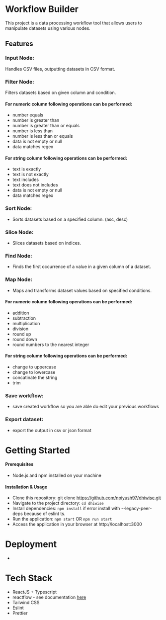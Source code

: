 # Workflow Builder

This project is a data processing workflow tool that allows users to manipulate datasets using various nodes.

## Features

### Input Node:

Handles CSV files, outputting datasets in CSV format.

### Filter Node:

Filters datasets based on given column and condition.

#### For numeric column following operations can be performed:

- number equals
- number is greater than
- number is greater than or equals
- number is less than
- number is less than or equals
- data is not empty or null
- data matches regex

#### For string column following operations can be performed:

- text is exactly
- text is not exactly
- text includes
- text does not includes
- data is not empty or null
- data matches regex

### Sort Node:

- Sorts datasets based on a specified column. (asc, desc)

### Slice Node:

- Slices datasets based on indices.

### Find Node:

- Finds the first occurrence of a value in a given column of a dataset.

### Map Node:

- Maps and transforms dataset values based on specified conditions.

#### For numeric column following operations can be performed:

- addition
- subtraction
- multiplication
- division
- round up
- round down
- round numbers to the nearest integer

#### For string column following operations can be performed:

- change to uppercase
- change to lowercase
- concatinate the string
- trim

### Save workflow:

- save created workflow so you are able do edit your previous workflows

### Export dataset:

- export the output in csv or json format

# Getting Started

#### Prerequisites

- Node.js and npm installed on your machine

#### Installation & Usage

- Clone this repository: git clone https://github.com/npiyush97/dhiwise.git
- Navigate to the project directory: `cd dhiwise`
- Install dependencies: `npm install` if error install with --legacy-peer-deps because of eslint ts. 
- Run the application: `npm start` OR `npm run start`
- Access the application in your browser at http://localhost:3000

# Deployment

- 


# Tech Stack

- ReactJS + Typescript
- reactflow - see documentation [here](https://reactflow.dev/learn/getting-started/installation-and-requirements)
- Tailwind CSS
- Eslint
- Prettier
